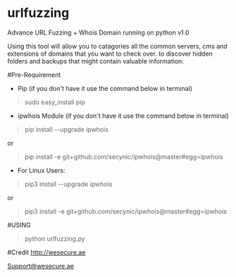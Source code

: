 # urlfuzzing
Advance URL Fuzzing + Whois Domain running on python v1.0

Using this tool will allow you to catagories all the common servers, cms and extensions of domains that you want to check over.
to discover hidden folders and backups that might contain valuable information.



#Pre-Requirement
- Pip (if you don't have it use the command below in terminal)
> sudo easy_install pip

- ipwhois Module (if you don't have it use the command below in terminal)
> pip install --upgrade ipwhois

or
> pip install -e git+github.com/secynic/ipwhois@master#egg=ipwhois

- For Linux Users:
> pip3 install --upgrade ipwhois

or
> pip3 install -e git+github.com/secynic/ipwhois@master#egg=ipwhois



#USING
> python urlfuzzing.py 




#Credit 
http://wesecure.ae

Support@wesecure.ae
